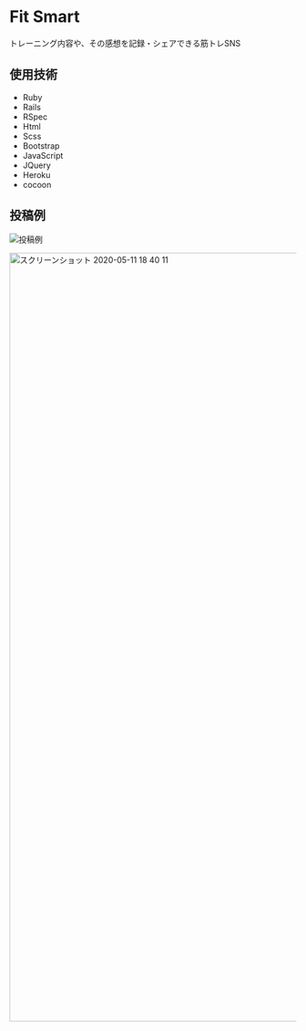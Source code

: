 # Fit Smart
トレーニング内容や、その感想を記録・シェアできる筋トレSNS

## 使用技術
* Ruby
* Rails
* RSpec
* Html
* Scss
* Bootstrap
* JavaScript
* JQuery
* Heroku
* cocoon

## 投稿例

![投稿例](https://raw.githubusercontent.com/yohei222/fitsmart4/master/app/assets/images/demo.png?token=ANQJ2PRO7STJL6OFNJWNAYK6VE5PO)

<img width="1348" alt="スクリーンショット 2020-05-11 18 40 11" src="https://user-images.githubusercontent.com/56663358/81547590-04613880-93b7-11ea-9c0e-8cc5fb04538c.png">




